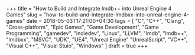 +++
title = "How to Build and Integrate lmdb++ into Unreal Engine 4 Games"
slug = "how-to-build-and-integrate-lmdbxx-into-unreal-engine-4-games"
date = 2018-05-03T17:21:00+04:30
tags = [ "C", "C++", "Clang", "Cross-platform", "Epic Games", "Game Development", "Game Programming", "gamedev", "indiedev", "Linux", "LLVM", "lmdb", "lmdb++", "lmdbxx", "MSVC", "UDK", "UE4", "Unreal Engine" "UnrealScript", "VC++", "Visual C++", "Visual Stuio", "Windows" ]
draft = true
+++

<!--more-->
